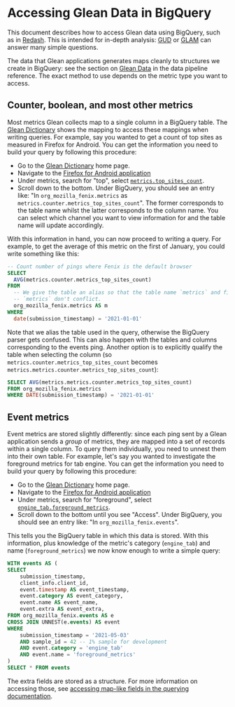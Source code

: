 # Accessing Glean Data in BigQuery

This document describes how to access Glean data using BigQuery, such as in [Redash](https://sql.telemetry.mozilla.org).
This is intended for in-depth analysis: [GUD](../tools/interfaces.md#mozilla-growth--usage-dashboard-gud) or [GLAM](../tools/interfaces.md#glean-aggregated-metrics-dashboard-glam) can answer many simple questions.

The data that Glean applications generates maps cleanly to structures we create in
BigQuery: see the section on [Glean Data](../concepts/pipeline/glean_data.md) in the data pipeline
reference. The exact method to use depends on the metric type you want to access.

<!-- toc -->

## Counter, boolean, and most other metrics

Most metrics Glean collects map to a single column in a BigQuery table.
The [Glean Dictionary] shows the mapping to access these mappings
when writing queries.
For example, say you wanted to get a count of top sites as measured in Firefox for Android.
You can get the information you need to build your query by following this procedure:

- Go to the [Glean Dictionary] home page.
- Navigate to the [Firefox for Android application]
- Under metrics, search for "top", select [`metrics.top_sites_count`](https://dictionary.protosaur.dev/apps/fenix/metrics/metrics_top_sites_count).
- Scroll down to the bottom. Under BigQuery, you should see an entry like: "In `org_mozilla_fenix.metrics` as `metrics.counter.metrics_top_sites_count`".
  The former corresponds to the table name whilst the latter corresponds to the column name.
  You can select which channel you want to view information for and the table name will update accordingly.

With this information in hand, you can now proceed to writing a query. For example, to get the
average of this metric on the first of January, you could write something like this:

```sql
-- Count number of pings where Fenix is the default browser
SELECT
  AVG(metrics.counter.metrics_top_sites_count)
FROM
  -- We give the table an alias so that the table name `metrics` and field name
  -- `metrics` don't conflict.
  org_mozilla_fenix.metrics AS m
WHERE
  date(submission_timestamp) = '2021-01-01'
```

Note that we alias the table used in the query, otherwise the BigQuery parser gets confused.
This can also happen with the tables and columns corresponding to the events ping.
Another option is to explicitly qualify the table when selecting the column (so `metrics.counter.metrics_top_sites_count` becomes `metrics.metrics.counter.metrics_top_sites_count`):

```sql
SELECT AVG(metrics.metrics.counter.metrics_top_sites_count)
FROM org_mozilla_fenix.metrics
WHERE DATE(submission_timestamp) = '2021-01-01'
```

## Event metrics

Event metrics are stored slightly differently: since each ping sent by a Glean application sends a _group_ of metrics, they are mapped into a set of records within a single column.
To query them individually, you need to unnest them into their own table.
For example, let's say you wanted to investigate the foreground metrics for tab engine.
You can get the information you need to build your query by following this procedure:

- Go to the [Glean Dictionary] home page.
- Navigate to the [Firefox for Android application]
- Under metrics, search for "foreground", select [`engine_tab.foreground_metrics`](https://dictionary.telemetry.mozilla.org/apps/fenix/metrics/engine_tab_foreground_metrics).
- Scroll down to the bottom until you see "Access". Under BigQuery, you should see an entry like: "In `org_mozilla_fenix.events`".

This tells you the BigQuery table in which this data is stored.
With this information, plus knowledge of the metric's category (`engine_tab`) and name (`foreground_metrics`) we now know enough to write a simple query:

```sql
WITH events AS (
SELECT
    submission_timestamp,
    client_info.client_id,
    event.timestamp AS event_timestamp,
    event.category AS event_category,
    event.name AS event_name,
    event.extra AS event_extra,
FROM org_mozilla_fenix.events AS e
CROSS JOIN UNNEST(e.events) AS event
WHERE
    submission_timestamp = '2021-05-03'
    AND sample_id = 42 -- 1% sample for development
    AND event.category = 'engine_tab'
    AND event.name = 'foreground_metrics'
)
SELECT * FROM events
```

The extra fields are stored as a structure. For more information on accessing those, see [accessing map-like fields in the querying documentation](./bigquery/querying.md#accessing-map-like-fields).

[glean dictionary]: https://dictionary.telemetry.mozilla.org
[firefox for android application]: https://dictionary.telemetry.mozilla.org/apps/fenix
